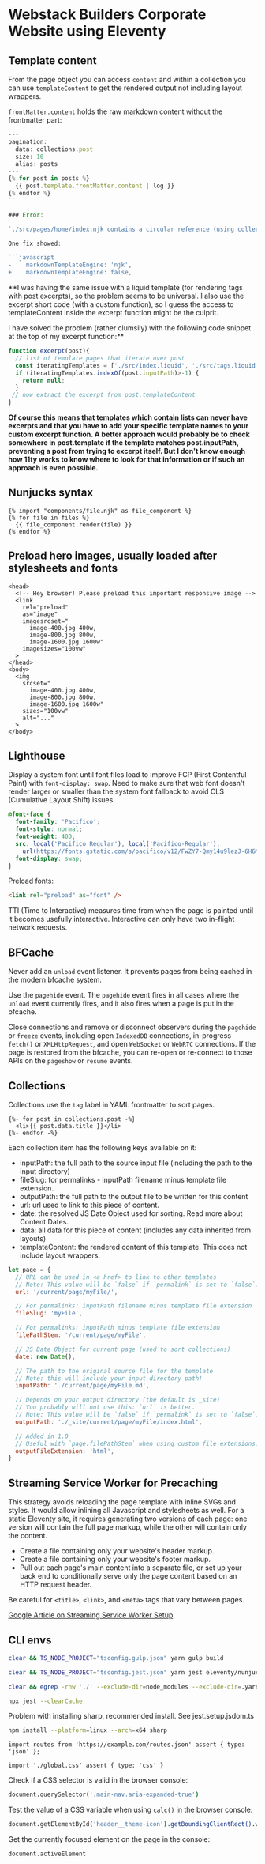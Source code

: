 # Webstack Builders Corporate Website using Eleventy

## Template content

From the page object you can access `content` and within a collection you can use `templateContent` to get the rendered output not including layout wrappers.

`frontMatter.content` holds the raw markdown content without the frontmatter part:

```javascript
---
pagination:
  data: collections.post
  size: 10
  alias: posts
---
{% for post in posts %}
  {{ post.template.frontMatter.content | log }}
{% endfor %}
``

### Error:

`./src/pages/home/index.njk contains a circular reference (using collections) to its own templateContent. (via UsingCircularTemplateContentReferenceError)`

One fix showed:

```javascript
-    markdownTemplateEngine: 'njk',
+    markdownTemplateEngine: false,
```

**I was having the same issue with a liquid template (for rendering tags with post excerpts), so the problem seems to be universal. I also use the excerpt short code (with a custom function), so I guess the access to templateContent inside the excerpt function might be the culprit.

I have solved the problem (rather clumsily) with the following code snippet at the top of my excerpt function:**

```javascript
function excerpt(post){
  // list of template pages that iterate over post
  const iteratingTemplates = ['./src/index.liquid', './src/tags.liquid'];
  if (iteratingTemplates.indexOf(post.inputPath)>-1) {
    return null;
  }
 // now extract the excerpt from post.templateContent
}
```

**Of course this means that templates which contain lists can never have excerpts and that you have to add your specific template names to your custom excerpt function. A better approach would probably be to check somewhere in post.template if the template matches post.inputPath, preventing a post from trying to excerpt itself. But I don't know enough how 11ty works to know where to look for that information or if such an approach is even possible.**

## Nunjucks syntax

```nunjucks
{% import "components/file.njk" as file_component %}
{% for file in files %}
  {{ file_component.render(file) }}
{% endfor %}
```

## Preload hero images, usually loaded after stylesheets and fonts

```font
<head>
  <!-- Hey browser! Please preload this important responsive image -->
  <link
    rel="preload"
    as="image"
    imagesrcset="
      image-400.jpg 400w,
      image-800.jpg 800w,
      image-1600.jpg 1600w"
    imagesizes="100vw"
  >
</head>
<body>
  <img
    srcset="
      image-400.jpg 400w,
      image-800.jpg 800w,
      image-1600.jpg 1600w"
    sizes="100vw"
    alt="..."
  >
</body>
```

## Lighthouse

Display a system font until font files load to improve FCP (First Contentful Paint) with `font-display: swap`. Need to make sure that web font doesn't render larger or smaller than the system font fallback to avoid CLS (Cumulative Layout Shift) issues.

```css
@font-face {
  font-family: 'Pacifico';
  font-style: normal;
  font-weight: 400;
  src: local('Pacifico Regular'), local('Pacifico-Regular'),
    url(https://fonts.gstatic.com/s/pacifico/v12/FwZY7-Qmy14u9lezJ-6H6MmBp0u-.woff2) format('woff2');
  font-display: swap;
}
```

Preload fonts:

```html
<link rel="preload" as="font" />
```

TTI (Time to Interactive) measures time from when the page is painted until it becomes usefully interactive.
Interactive can only have two in-flight network requests.

## BFCache

Never add an `unload` event listener. It prevents pages from being cached in the modern bfcache system.

Use the `pagehide` event. The `pagehide` event fires in all cases where the `unload` event
currently fires, and it also fires when a page is put in the bfcache.

Close connections and remove or disconnect observers during the `pagehide` or `freeze` events,
including open `IndexedDB` connections, in-progress `fetch()` or `XMLHttpRequest`, and open
`WebSocket` or `WebRTC` connections. If the page is restored from the bfcache, you can re-open
or re-connect to those APIs on the `pageshow` or `resume` events.

## Collections

Collections use the `tag` label in YAML frontmatter to sort pages.

```njk
{%- for post in collections.post -%}
  <li>{{ post.data.title }}</li>
{%- endfor -%}
```

Each collection item has the following keys available on it:

- inputPath: the full path to the source input file (including the path to the input directory)
- fileSlug: for permalinks - inputPath filename minus template file extension.
- outputPath: the full path to the output file to be written for this content
- url: url used to link to this piece of content.
- date: the resolved JS Date Object used for sorting. Read more about Content Dates.
- data: all data for this piece of content (includes any data inherited from layouts)
- templateContent: the rendered content of this template. This does not include layout wrappers.

```js
let page = {
  // URL can be used in <a href> to link to other templates
  // Note: This value will be `false` if `permalink` is set to `false`.
  url: '/current/page/myFile/',

  // For permalinks: inputPath filename minus template file extension
  fileSlug: 'myFile',

  // For permalinks: inputPath minus template file extension
  filePathStem: '/current/page/myFile',

  // JS Date Object for current page (used to sort collections)
  date: new Date(),

  // The path to the original source file for the template
  // Note: this will include your input directory path!
  inputPath: './current/page/myFile.md',

  // Depends on your output directory (the default is _site)
  // You probably will not use this: `url` is better.
  // Note: This value will be `false` if `permalink` is set to `false`.
  outputPath: './_site/current/page/myFile/index.html',

  // Added in 1.0
  // Useful with `page.filePathStem` when using custom file extensions.
  outputFileExtension: 'html',
}
```

## Streaming Service Worker for Precaching

This strategy avoids reloading the page template with inline SVGs and styles. It would allow inlining all Javascript and stylesheets as well. For a static Eleventy site, it requires generating two versions of each page: one version will contain the full page markup, while the other will contain only the content.

- Create a file containing only your website's header markup.
- Create a file containing only your website's footer markup.
- Pull out each page's main content into a separate file, or set up your back end to conditionally serve only the page content based on an HTTP request header.

Be careful for `<title>`, `<link>`, and `<meta>` tags that vary between pages.

[Google Article on Streaming Service Worker Setup](https://developer.chrome.com/docs/workbox/faster-multipage-applications-with-streams/)

## CLI envs


```bash
clear && TS_NODE_PROJECT="tsconfig.gulp.json" yarn gulp build
```

```bash
clear && TS_NODE_PROJECT="tsconfig.jest.json" yarn jest eleventy/nunjucksAsyncShortcodes/asyncImageHandler/utils.spec.js --projects test/jest/jest.config.node.ts
```

```bash
clear && egrep -rnw './' --exclude-dir=node_modules --exclude-dir=.yarn -e 'searchString'
```

```bash
npx jest --clearCache
```

Problem with installing sharp, recommended install. See jest.setup.jsdom.ts
```bash
npm install --platform=linux --arch=x64 sharp
```

```tyepscript
import routes from 'https://example.com/routes.json' assert { type: 'json' };

import './global.css' assert { type: 'css' }
```

Check if a CSS selector is valid in the browser console:
```bash
document.querySelector('.main-nav.aria-expanded-true')
```

Test the value of a CSS variable when using `calc()` in the browser console:
```bash
document.getElementById('header__theme-icon').getBoundingClientRect().width
```

Get the currently focused element on the page in the console:
```bash
document.activeElement
```
